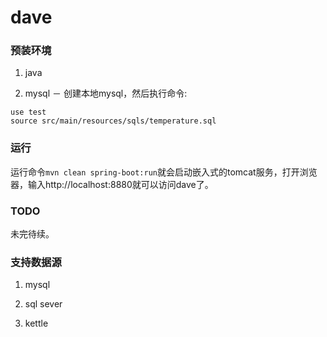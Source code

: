 dave
====

### 预装环境

1. java

2. mysql － 创建本地mysql，然后执行命令:

```
use test
source src/main/resources/sqls/temperature.sql
```

### 运行

运行命令```mvn clean spring-boot:run```就会启动嵌入式的tomcat服务，打开浏览器，输入http://localhost:8880就可以访问dave了。

### TODO

未完待续。

### 支持数据源

1. mysql

2. sql sever

3. kettle

